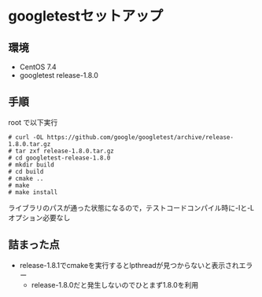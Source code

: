 # googletestセットアップ


## 環境
- CentOS 7.4
- googletest release-1.8.0


## 手順
root で以下実行
```
# curl -OL https://github.com/google/googletest/archive/release-1.8.0.tar.gz
# tar zxf release-1.8.0.tar.gz
# cd googletest-release-1.8.0
# mkdir build
# cd build
# cmake ..
# make
# make install
```
ライブラリのパスが通った状態になるので，テストコードコンパイル時に-Iと-Lオプション必要なし


## 詰まった点
- release-1.8.1でcmakeを実行するとlpthreadが見つからないと表示されエラー
    - release-1.8.0だと発生しないのでひとまず1.8.0を利用


